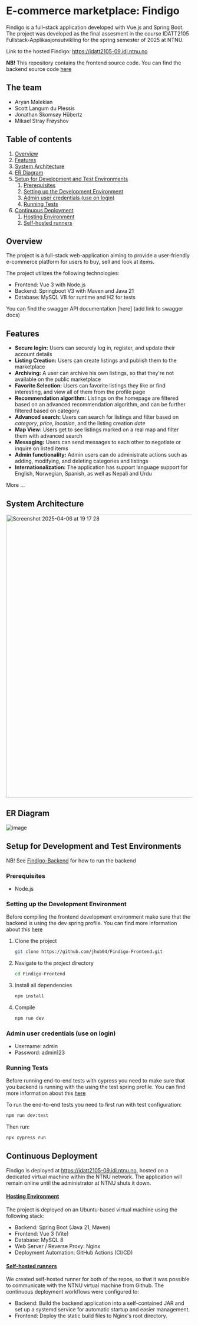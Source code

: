 # E-commerce marketplace: Findigo
Findigo is a full-stack application developed with Vue.js and Spring Boot. 
The project was developed as the final assesment in the course IDATT2105 Fullstack-Applikasjonsutvikling
for the spring semester of 2025 at NTNU.

Link to the hosted Findigo: https://idatt2105-09.idi.ntnu.no 

**NB!** This repository contains the frontend source code. You can find the backend source code [here](https://github.com/jhub04/Findigo.git) 

## The team
- Aryan Malekian
- Scott Langum du Plessis
- Jonathan Skomsøy Hübertz
- Mikael Stray Frøyshov

## Table of contents
1. [Overview](#Overview)
2. [Features](#Features)
3. [System Architecture](#System-Architecture)
4. [ER Diagram](#ER-Diagram)
5. [Setup for Development and Test Environments](#Setup-for-Development-and-Test-Environments)
      1. [Prerequisites](#Prerequisites)
      2. [Setting up the Development Environment](#Setting-up-the-Development-Environment)
      3. [Admin user credentials (use on login)](#Admin-user-credentials-(use-on-login))
      4. [Running Tests](#Running-Tests)
6. [Continuous Deployment](#Continuous-Deployment)
      1. [Hosting Environment](#Hosting-Environment)
      2. [Self-hosted runners](#Self-hosted-runners)


## Overview
The project is a full-stack web-application aiming to provide a user-friendly
e-commerce platform for users to buy, sell and look at items.

The project utilizes the following technologies:
- Frontend: Vue 3 with Node.js
- Backend: Springboot V3 with Maven and Java 21
- Database: MySQL V8 for runtime and H2 for tests

You can find the swagger API documentation [here] (add link to swagger docs)

## Features
- **Secure login:** Users can securely log in, register, and update their account details
- **Listing Creation:** Users can create listings and publish them to the marketplace
- **Archiving:** A user can archive his own listings, so that they're not available on the public marketplace
- **Favorite Selection:** Users can favorite listings they like or find interesting, and view all of them from the profile page 
- **Recommendation algorithm:** Listings on the homepage are filtered based on an advanced recommendation algorithm, and can be further filtered based on category.
- **Advanced search:** Users can search for listings and filter based on *category*, *price*, *location*, and the listing creation *date*
- **Map View:** Users get to see listings marked on a real map and filter them with advanced search
- **Messaging:** Users can send messages to each other to negotiate or inquire on listed items
- **Admin functionality:** Admin users can do administrate actions such as adding, modifying, and deleting categories and listings
- **Internationalization:** The application has support language support for English, Norwegian, Spanish, as well as Nepali and Urdu

More ...

## System Architecture
<img width="766" alt="Screenshot 2025-04-06 at 19 17 28" src="https://github.com/user-attachments/assets/7645299b-3fe0-474c-b22d-4bb96667d6af" />

## ER Diagram
![image](https://github.com/user-attachments/assets/a2be6e4a-e77e-4629-9c1f-aeb35cc3fc0d)


## Setup for Development and Test Environments 
NB! See [Findigo-Backend](https://github.com/jhub04/Findigo.git) for how to run the backend

### Prerequisites 
- Node.js 

### Setting up the Development Environment
Before compiling the frontend development environment make sure that the backend is using the dev spring profile. You can find more information about this [here](https://github.com/jhub04/Findigo/blob/master/README.md)

1. Clone the project
    ```bash
    git clone https://github.com/jhub04/Findigo-Frontend.git
    ```
2. Navigate to the project directory
   ```bash
   cd Findigo-Frontend
   ```
3. Install all dependencies
   ```bash
   npm install
   ```
4. Compile
   ```bash
   npm run dev
   ```

### Admin user credentials (use on login)
- Username: admin
- Password: admin123

### Running Tests
Before running end-to-end tests with cypress you need to make sure that you backend is running with the using the test spring profile. You can find more information about this [here](https://github.com/jhub04/Findigo/blob/master/README.md)
 
To run the end-to-end tests you need to first run with test configuration:
```bash
npm run dev:test 
```

Then run:
```bash
npx cypress run
```

## Continuous Deployment
Findigo is deployed at https://idatt2105-09.idi.ntnu.no, hosted on a dedicated virtual machine within the NTNU network. The application will remain online until the administrator at NTNU shuts it down.

#### <u>Hosting Environment</u>
The project is deployed on an Ubuntu-based virtual machine using the following stack:
- Backend: Spring Boot (Java 21, Maven)
- Frontend: Vue 3 (Vite)
- Database: MySQL 8
- Web Server / Reverse Proxy: Nginx
- Deployment Automation: GitHub Actions (CI/CD)



#### <u>Self-hosted runners</u>
We created self-hosted runner for both of the repos, so that it was possible to communicate with the NTNU virtual machine from Github.
The continuous deployment workflows were configured to:
- Backend: Build the backend application into a self-contained JAR and set up a systemd service for automatic startup and easier management.
- Frontend: Deploy the static build files to Nginx's root directory.  





